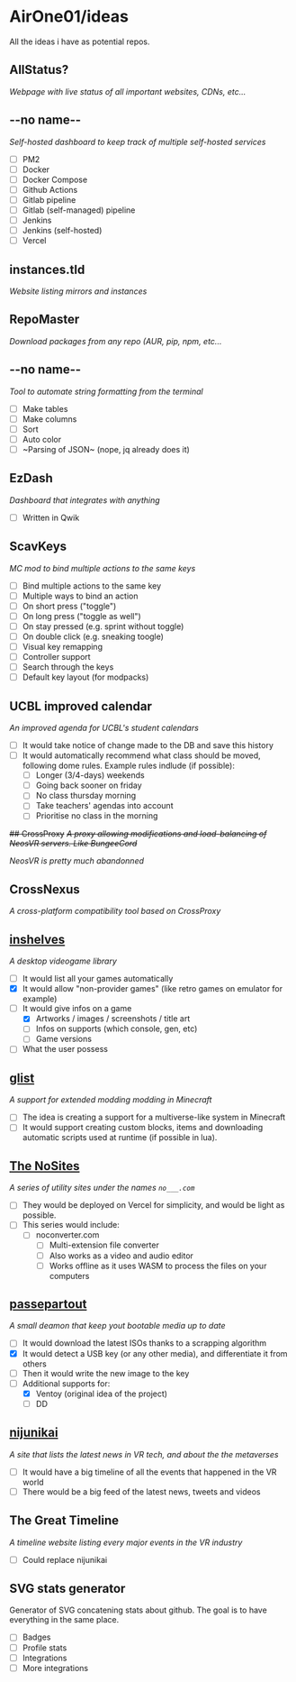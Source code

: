 # AirOne01/ideas
All the ideas i have as potential repos.

## AllStatus?
*Webpage with live status of all important websites, CDNs, etc...*

## --no name--
*Self-hosted dashboard to keep track of multiple self-hosted services*
* [ ] PM2
* [ ] Docker
* [ ] Docker Compose
* [ ] Github Actions
* [ ] Gitlab pipeline
* [ ] Gitlab (self-managed) pipeline
* [ ] Jenkins
* [ ] Jenkins (self-hosted)
* [ ] Vercel

## instances.tld
*Website listing mirrors and instances*

## RepoMaster
*Download packages from any repo (AUR, pip, npm, etc...*

## --no name--
*Tool to automate string formatting from the terminal*
* [ ] Make tables
* [ ] Make columns
* [ ] Sort
* [ ] Auto color
* [ ] ~Parsing of JSON~ (nope, jq already does it)

## EzDash
*Dashboard that integrates with anything*
* [ ] Written in Qwik

## ScavKeys
*MC mod to bind multiple actions to the same keys*
* [ ] Bind multiple actions to the same key
* [ ] Multiple ways to bind an action
 * [ ] On short press ("toggle")
 * [ ] On long press ("toggle as well")
 * [ ] On stay pressed (e.g. sprint without toggle)
 * [ ] On double click (e.g. sneaking toogle)
* [ ] Visual key remapping
* [ ] Controller support
* [ ] Search through the keys
* [ ] Default key layout (for modpacks)

## UCBL improved calendar
*An improved agenda for UCBL's student calendars*
* [ ] It would take notice of change made to the DB and save this history
* [ ] It would automatically recommend what class should be moved, following dome rules. Example rules indlude (if possible):
  * [ ] Longer (3/4-days) weekends
  * [ ] Going back sooner on friday
  * [ ] No class thursday morning
  * [ ] Take teachers' agendas into account
  * [ ] Prioritise no class in the morning

~~## CrossProxy~~
~~*A proxy allowing modifications and load-balancing of NeosVR servers. Like BungeeCord*~~

*NeosVR is pretty much abandonned*

## CrossNexus
*A cross-platform compatibility tool based on CrossProxy*

## [inshelves](https://github.com/AirOne01/inshelves)
*A desktop videogame library*
* [ ] It would list all your games automatically
* [X] It would allow "non-provider games" (like retro games on emulator for example)
* [ ] It would give infos on a game
  * [X] Artworks / images / screenshots / title art
  * [ ] Infos on supports (which console, gen, etc)
  * [ ] Game versions
* [ ] What the user possess

## [glist](https://github.com/AirOne01/glist)
*A support for extended modding modding in Minecraft*
* [ ] The idea is creating a support for a multiverse-like system in Minecraft
* [ ] It would support creating custom blocks, items and downloading automatic scripts used at runtime (if possible in lua).

## [The NoSites](https://github.com/NoSites)
*A series of utility sites under the names `no___.com`*
* [ ] They would be deployed on Vercel for simplicity, and would be light as possible.
* [ ] This series would include:
  * [ ] noconverter.com
    * [ ] Multi-extension file converter
    * [ ] Also works as a video and audio editor
    * [ ] Works offline as it uses WASM to process the files on your computers
    
## [passepartout](https://github.com/AirOne01/passepartout)
*A small deamon that keep yout bootable media up to date*
* [ ] It would download the latest ISOs thanks to a scrapping algorithm
* [X] It would detect a USB key (or any other media), and differentiate it from others
* [ ] Then it would write the new image to the key
* [ ] Additional supports for:
  * [X] Ventoy (original idea of the project)
  * [ ] DD

## [nijunikai](https://github.com/AirOne01/nijunikai)
*A site that lists the latest news in VR tech, and about the the metaverses*
* [ ] It would have a big timeline of all the events that happened in the VR world
* [ ] There would be a big feed of the latest news, tweets and videos

## The Great Timeline
*A timeline website listing every major events in the VR industry*
* [ ] Could replace nijunikai

## SVG stats generator
Generator of SVG concatening stats about github. The goal is to have everything in the same place.
* [ ] Badges
* [ ] Profile stats
* [ ] Integrations
* [ ] More integrations
